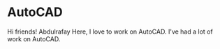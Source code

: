 # AutoCAD
Hi friends!
Abdulrafay Here, I love to work on AutoCAD.
I've had a lot of work on AutoCAD.
